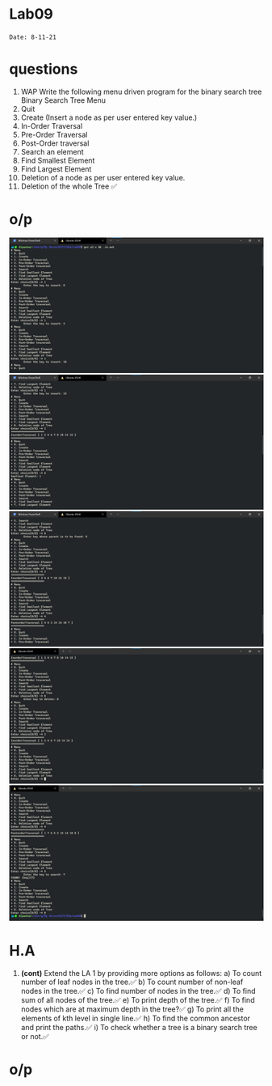 # Lab09

`Date: 8-11-21`

# questions
1. WAP Write the following menu driven program for the binary search tree
Binary Search Tree Menu
0. Quit
1. Create (Insert a node as per user entered key value.)
2. In-Order Traversal
3. Pre-Order Traversal
4. Post-Order traversal
5. Search an element
6. Find Smallest Element
7. Find Largest Element
8. Deletion of a node as per user entered key value.
9. Deletion of the whole Tree
✅

# o/p
![](../Lab09/01.png)
![](../Lab09/02.png)
![](../Lab09/03.png)
![](../Lab09/04.png)
![](../Lab09/05.png)


# H.A
1. **(cont)** Extend the LA 1 by providing more options as follows:
a) To count number of leaf nodes in the tree.✅
b) To count number of non-leaf nodes in the tree.✅
c) To find number of nodes in the tree.✅
d) To find sum of all nodes of the tree.✅
e) To print depth of the tree.✅
f) To find nodes which are at maximum depth in the tree?✅
g) To print all the elements of kth level in single line.✅
h) To find the common ancestor and print the paths.✅
i) To check whether a tree is a binary search tree or not.✅

# o/p
